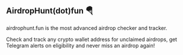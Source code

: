 ## AirdropHunt(dot)fun 🪂
airdrophunt.fun is the most advanced airdrop checker and tracker.

Check and track any crypto wallet address for unclaimed airdrops, get Telegram alerts on eligibility and never miss an airdrop again!


<!--
**AirdropHuntFun/airdrophuntfun** is a ✨ _special_ ✨ repository because its `README.md` (this file) appears on your GitHub profile.

Here are some ideas to get you started:

- 🔭 I’m currently working on ...
- 🌱 I’m currently learning ...
- 👯 I’m looking to collaborate on ...
- 🤔 I’m looking for help with ...
- 💬 Ask me about ...
- 📫 How to reach me: ...
- 😄 Pronouns: ...
- ⚡ Fun fact: ...
-->
